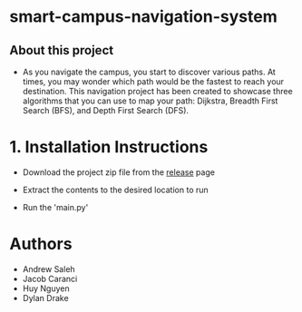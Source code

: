 # smart-campus-navigation-system

## About this project
- As you navigate the campus, you start to discover various paths. At times, you may wonder which path would be the fastest to reach your destination.
This navigation project has been created to showcase three algorithms that you can use to map your path: Dijkstra, Breadth First Search (BFS), and Depth First Search (DFS).


# 1. Installation Instructions
- Download the project zip file from the [release](https://github.com/andrewasaleh/smart-campus-navigation-system/releases) page

- Extract the contents to the desired location to run

- Run the 'main.py'

# Authors
  * Andrew Saleh
  * Jacob Caranci
  * Huy Nguyen
  * Dylan Drake

